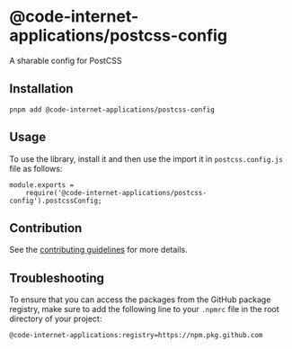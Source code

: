 # @code-internet-applications/postcss-config

A sharable config for PostCSS

## Installation

```
pnpm add @code-internet-applications/postcss-config
```

## Usage

To use the library, install it and then use the import it in `postcss.config.js`
file as follows:

```
module.exports =
	require('@code-internet-applications/postcss-config').postcssConfig;
```

## Contribution

See the
[contributing guidelines](https://github.com/code-internet-applications/cbt-hydrogen/blob/main/CONTRIBUTING.md)
for more details.

## Troubleshooting

To ensure that you can access the packages from the GitHub package registry,
make sure to add the following line to your `.npmrc` file in the root directory
of your project:

```
@code-internet-applications:registry=https://npm.pkg.github.com
```
